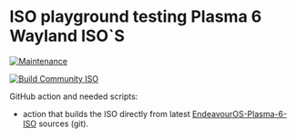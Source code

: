# ISO playground testing Plasma 6 Wayland ISO`S

[![Maintenance](https://img.shields.io/maintenance/yes/2024.svg)]()

[![Build Community ISO](https://github.com/killajoe/plasma6-way-builderactions/workflows/autobuild.yml/badge.svg)](https://github.com/killajoe/plasma6-way-builder/actions/workflows/autobuild.yml)

GitHub action and needed scripts:

* action that builds the ISO directly from latest [EndeavourOS-Plasma-6-ISO](https://github.com/killajoe/EndeavourOS-Plasma6-ISO) sources (git).
